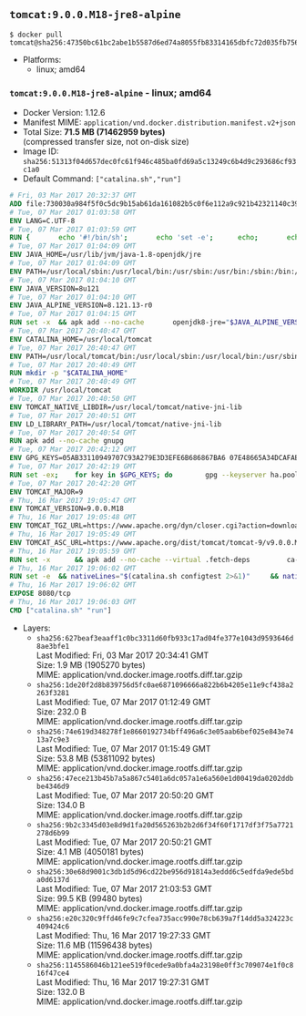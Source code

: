 ## `tomcat:9.0.0.M18-jre8-alpine`

```console
$ docker pull tomcat@sha256:47350bc61bc2abe1b5587d6ed74a8055fb83314165dbfc72d035fb756e90fc16
```

-	Platforms:
	-	linux; amd64

### `tomcat:9.0.0.M18-jre8-alpine` - linux; amd64

-	Docker Version: 1.12.6
-	Manifest MIME: `application/vnd.docker.distribution.manifest.v2+json`
-	Total Size: **71.5 MB (71462959 bytes)**  
	(compressed transfer size, not on-disk size)
-	Image ID: `sha256:51313f04d657dec0fc61f946c485ba0fd69a5c13249c6b4d9c293686cf93c1a0`
-	Default Command: `["catalina.sh","run"]`

```dockerfile
# Fri, 03 Mar 2017 20:32:37 GMT
ADD file:730030a984f5f0c5dc9b15ab61da161082b5c0f6e112a9c921b42321140c3927 in / 
# Tue, 07 Mar 2017 01:03:58 GMT
ENV LANG=C.UTF-8
# Tue, 07 Mar 2017 01:03:59 GMT
RUN { 		echo '#!/bin/sh'; 		echo 'set -e'; 		echo; 		echo 'dirname "$(dirname "$(readlink -f "$(which javac || which java)")")"'; 	} > /usr/local/bin/docker-java-home 	&& chmod +x /usr/local/bin/docker-java-home
# Tue, 07 Mar 2017 01:04:09 GMT
ENV JAVA_HOME=/usr/lib/jvm/java-1.8-openjdk/jre
# Tue, 07 Mar 2017 01:04:09 GMT
ENV PATH=/usr/local/sbin:/usr/local/bin:/usr/sbin:/usr/bin:/sbin:/bin:/usr/lib/jvm/java-1.8-openjdk/jre/bin:/usr/lib/jvm/java-1.8-openjdk/bin
# Tue, 07 Mar 2017 01:04:10 GMT
ENV JAVA_VERSION=8u121
# Tue, 07 Mar 2017 01:04:10 GMT
ENV JAVA_ALPINE_VERSION=8.121.13-r0
# Tue, 07 Mar 2017 01:04:15 GMT
RUN set -x 	&& apk add --no-cache 		openjdk8-jre="$JAVA_ALPINE_VERSION" 	&& [ "$JAVA_HOME" = "$(docker-java-home)" ]
# Tue, 07 Mar 2017 20:40:47 GMT
ENV CATALINA_HOME=/usr/local/tomcat
# Tue, 07 Mar 2017 20:40:47 GMT
ENV PATH=/usr/local/tomcat/bin:/usr/local/sbin:/usr/local/bin:/usr/sbin:/usr/bin:/sbin:/bin:/usr/lib/jvm/java-1.8-openjdk/jre/bin:/usr/lib/jvm/java-1.8-openjdk/bin
# Tue, 07 Mar 2017 20:40:49 GMT
RUN mkdir -p "$CATALINA_HOME"
# Tue, 07 Mar 2017 20:40:49 GMT
WORKDIR /usr/local/tomcat
# Tue, 07 Mar 2017 20:40:50 GMT
ENV TOMCAT_NATIVE_LIBDIR=/usr/local/tomcat/native-jni-lib
# Tue, 07 Mar 2017 20:40:51 GMT
ENV LD_LIBRARY_PATH=/usr/local/tomcat/native-jni-lib
# Tue, 07 Mar 2017 20:40:54 GMT
RUN apk add --no-cache gnupg
# Tue, 07 Mar 2017 20:42:12 GMT
ENV GPG_KEYS=05AB33110949707C93A279E3D3EFE6B686867BA6 07E48665A34DCAFAE522E5E6266191C37C037D42 47309207D818FFD8DCD3F83F1931D684307A10A5 541FBE7D8F78B25E055DDEE13C370389288584E7 61B832AC2F1C5A90F0F9B00A1C506407564C17A3 79F7026C690BAA50B92CD8B66A3AD3F4F22C4FED 9BA44C2621385CB966EBA586F72C284D731FABEE A27677289986DB50844682F8ACB77FC2E86E29AC A9C5DF4D22E99998D9875A5110C01C5A2F6059E7 DCFD35E0BF8CA7344752DE8B6FB21E8933C60243 F3A04C595DB5B6A5F1ECA43E3B7BBB100D811BBE F7DA48BB64BCB84ECBA7EE6935CD23C10D498E23
# Tue, 07 Mar 2017 20:42:19 GMT
RUN set -ex; 	for key in $GPG_KEYS; do 		gpg --keyserver ha.pool.sks-keyservers.net --recv-keys "$key"; 	done
# Tue, 07 Mar 2017 20:42:20 GMT
ENV TOMCAT_MAJOR=9
# Thu, 16 Mar 2017 19:05:47 GMT
ENV TOMCAT_VERSION=9.0.0.M18
# Thu, 16 Mar 2017 19:05:48 GMT
ENV TOMCAT_TGZ_URL=https://www.apache.org/dyn/closer.cgi?action=download&filename=tomcat/tomcat-9/v9.0.0.M18/bin/apache-tomcat-9.0.0.M18.tar.gz
# Thu, 16 Mar 2017 19:05:49 GMT
ENV TOMCAT_ASC_URL=https://www.apache.org/dist/tomcat/tomcat-9/v9.0.0.M18/bin/apache-tomcat-9.0.0.M18.tar.gz.asc
# Thu, 16 Mar 2017 19:05:59 GMT
RUN set -x 		&& apk add --no-cache --virtual .fetch-deps 		ca-certificates 		tar 		openssl 	&& wget -O tomcat.tar.gz "$TOMCAT_TGZ_URL" 	&& wget -O tomcat.tar.gz.asc "$TOMCAT_ASC_URL" 	&& gpg --batch --verify tomcat.tar.gz.asc tomcat.tar.gz 	&& tar -xvf tomcat.tar.gz --strip-components=1 	&& rm bin/*.bat 	&& rm tomcat.tar.gz* 		&& nativeBuildDir="$(mktemp -d)" 	&& tar -xvf bin/tomcat-native.tar.gz -C "$nativeBuildDir" --strip-components=1 	&& apk add --no-cache --virtual .native-build-deps 		apr-dev 		gcc 		libc-dev 		make 		"openjdk${JAVA_VERSION%%[-~bu]*}"="$JAVA_ALPINE_VERSION" 		openssl-dev 	&& ( 		export CATALINA_HOME="$PWD" 		&& cd "$nativeBuildDir/native" 		&& ./configure 			--libdir="$TOMCAT_NATIVE_LIBDIR" 			--prefix="$CATALINA_HOME" 			--with-apr="$(which apr-1-config)" 			--with-java-home="$(docker-java-home)" 			--with-ssl=yes 		&& make -j$(getconf _NPROCESSORS_ONLN) 		&& make install 	) 	&& runDeps="$( 		scanelf --needed --nobanner --recursive "$TOMCAT_NATIVE_LIBDIR" 			| awk '{ gsub(/,/, "\nso:", $2); print "so:" $2 }' 			| sort -u 			| xargs -r apk info --installed 			| sort -u 	)" 	&& apk add --virtual .tomcat-native-rundeps $runDeps 	&& apk del .fetch-deps .native-build-deps 	&& rm -rf "$nativeBuildDir" 	&& rm bin/tomcat-native.tar.gz
# Thu, 16 Mar 2017 19:06:02 GMT
RUN set -e 	&& nativeLines="$(catalina.sh configtest 2>&1)" 	&& nativeLines="$(echo "$nativeLines" | grep 'Apache Tomcat Native')" 	&& nativeLines="$(echo "$nativeLines" | sort -u)" 	&& if ! echo "$nativeLines" | grep 'INFO: Loaded APR based Apache Tomcat Native library' >&2; then 		echo >&2 "$nativeLines"; 		exit 1; 	fi
# Thu, 16 Mar 2017 19:06:02 GMT
EXPOSE 8080/tcp
# Thu, 16 Mar 2017 19:06:03 GMT
CMD ["catalina.sh" "run"]
```

-	Layers:
	-	`sha256:627beaf3eaaff1c0bc3311d60fb933c17ad04fe377e1043d9593646d8ae3bfe1`  
		Last Modified: Fri, 03 Mar 2017 20:34:41 GMT  
		Size: 1.9 MB (1905270 bytes)  
		MIME: application/vnd.docker.image.rootfs.diff.tar.gzip
	-	`sha256:1de20f2d8b839756d5fc0ae6871096666a822b6b4205e11e9cf438a2263f3281`  
		Last Modified: Tue, 07 Mar 2017 01:12:49 GMT  
		Size: 232.0 B  
		MIME: application/vnd.docker.image.rootfs.diff.tar.gzip
	-	`sha256:74e619d348278f1e8660192734bff496a6c3e05aab6bef025e843e7413a7c9e3`  
		Last Modified: Tue, 07 Mar 2017 01:15:49 GMT  
		Size: 53.8 MB (53811092 bytes)  
		MIME: application/vnd.docker.image.rootfs.diff.tar.gzip
	-	`sha256:47ece213b45b7a5a867c5401a6dc057a1e6a560e1d00419da0202ddbbe4346d9`  
		Last Modified: Tue, 07 Mar 2017 20:50:20 GMT  
		Size: 134.0 B  
		MIME: application/vnd.docker.image.rootfs.diff.tar.gzip
	-	`sha256:9b2c3345d03e8d9d1fa20d565263b2b2d6f34f60f1717df3f75a7721278d6b99`  
		Last Modified: Tue, 07 Mar 2017 20:50:21 GMT  
		Size: 4.1 MB (4050181 bytes)  
		MIME: application/vnd.docker.image.rootfs.diff.tar.gzip
	-	`sha256:30e68d9001c3db1d5d96cd22be956d91814a3eddd6c5edfda9ede5bda0d6137d`  
		Last Modified: Tue, 07 Mar 2017 21:03:53 GMT  
		Size: 99.5 KB (99480 bytes)  
		MIME: application/vnd.docker.image.rootfs.diff.tar.gzip
	-	`sha256:e20c320c9ffd46fe9c7cfea735acc990e78cb639a7f14dd5a324223c409424c6`  
		Last Modified: Thu, 16 Mar 2017 19:27:33 GMT  
		Size: 11.6 MB (11596438 bytes)  
		MIME: application/vnd.docker.image.rootfs.diff.tar.gzip
	-	`sha256:1145586046b121ee519f0cede9a0bfa4a23198e0ff3c709074e1f0c816f47ce4`  
		Last Modified: Thu, 16 Mar 2017 19:27:31 GMT  
		Size: 132.0 B  
		MIME: application/vnd.docker.image.rootfs.diff.tar.gzip

